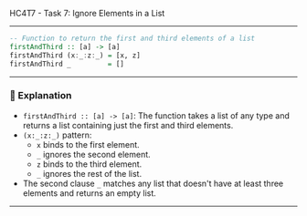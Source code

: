 HC4T7 - Task 7: Ignore Elements in a List

---



```haskell
-- Function to return the first and third elements of a list
firstAndThird :: [a] -> [a]
firstAndThird (x:_:z:_) = [x, z]
firstAndThird _         = []
```

---

### 🧠 Explanation

- `firstAndThird :: [a] -> [a]`: The function takes a list of any type and returns a list containing just the first and third elements.
- `(x:_:z:_)` pattern:
  - `x` binds to the first element.
  - `_` ignores the second element.
  - `z` binds to the third element.
  - `_` ignores the rest of the list.
- The second clause `_` matches any list that doesn't have at least three elements and returns an empty list.

---
